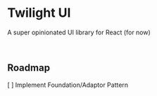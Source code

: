 # Twilight UI

A super opinionated UI library for React (for now)

<br/>

## Roadmap

[ ] Implement Foundation/Adaptor Pattern
